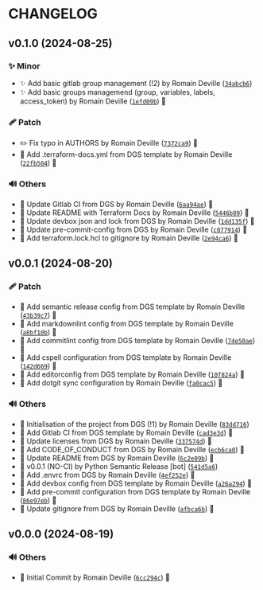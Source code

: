 <!-- markdownlint-disable-file -->
# CHANGELOG

## v0.1.0 (2024-08-25)

### ✨ Minor

  * ✨ Add basic gitlab group management (!2) by Romain Deville ([`34abcb6`](https://framagit.org/rdeville-public/terraform/module-gitlab-groups/-/commit/34abcb693a32fdc453ff435239351b2237bd3a3b))
  * ✨ Add basic groups managemend (group, variables, labels, access_token) by Romain Deville ([`1efd09b`](https://framagit.org/rdeville-public/terraform/module-gitlab-groups/-/commit/1efd09bdb652fe6ddae30d510ce1f14bfeef40d2)) 🔏

### 🩹 Patch

  * ✏️ Fix typo in AUTHORS by Romain Deville ([`7372ca9`](https://framagit.org/rdeville-public/terraform/module-gitlab-groups/-/commit/7372ca97e832262d1467945f0ffca74906966e97)) 🔏
  * 🔧 Add .terraform-docs.yml from DGS template by Romain Deville ([`22fb504`](https://framagit.org/rdeville-public/terraform/module-gitlab-groups/-/commit/22fb50410cb0ed49345bc2e10f8a71c3d7ea31b4)) 🔏

### 🔊 Others

  * 👷 Update Gitlab CI from DGS by Romain Deville ([`6aa94ae`](https://framagit.org/rdeville-public/terraform/module-gitlab-groups/-/commit/6aa94ae9f860024accc0bc413078131dfc256945)) 🔏
  * 📝 Update README with Terraform Docs by Romain Deville ([`5446b89`](https://framagit.org/rdeville-public/terraform/module-gitlab-groups/-/commit/5446b897947c020a58026d1dea4801122f8623ef)) 🔏
  * 🔨 Update devbox json and lock from DGS by Romain Deville ([`1dd135f`](https://framagit.org/rdeville-public/terraform/module-gitlab-groups/-/commit/1dd135f390aa058e8f9a2f738c946909df7a4208)) 🔏
  * 🔨 Update pre-commit-config from DGS by Romain Deville ([`c077914`](https://framagit.org/rdeville-public/terraform/module-gitlab-groups/-/commit/c077914bbc727daa419c3f6db7ba47bfdd561e42)) 🔏
  * 🙈 Add terraform.lock.hcl to gitignore by Romain Deville ([`2e94ca6`](https://framagit.org/rdeville-public/terraform/module-gitlab-groups/-/commit/2e94ca66e33c2340a76c700b4c14dcd42963ec6d)) 🔏

## v0.0.1 (2024-08-20)

### 🩹 Patch

  * 🔧 Add semantic release config from DGS template by Romain Deville ([`43b39c7`](https://framagit.org/rdeville-public/terraform/module-gitlab-groups/-/commit/43b39c702f8cb29ed67ced22a9c36addf23a0920)) 🔏
  * 🔧 Add markdownlint config from DGS template by Romain Deville ([`a8bf10b`](https://framagit.org/rdeville-public/terraform/module-gitlab-groups/-/commit/a8bf10b76f4adc11b4ef27bed59f9fb1e8884dc9)) 🔏
  * 🔧 Add commitlint config from DGS template by Romain Deville ([`74e50ae`](https://framagit.org/rdeville-public/terraform/module-gitlab-groups/-/commit/74e50ae38174d1a44b987ddadfc18496799b5481)) 🔏
  * 🔧 Add cspell configuration from DGS template by Romain Deville ([`142d669`](https://framagit.org/rdeville-public/terraform/module-gitlab-groups/-/commit/142d6698bab795582f2b755b8983afd9d9fcdfb3)) 🔏
  * 🔧 Add editorconfig from DGS template by Romain Deville ([`10f824a`](https://framagit.org/rdeville-public/terraform/module-gitlab-groups/-/commit/10f824aa5783e9e97aaf346d1aa191c6c370bc82)) 🔏
  * 🔧 Add dotgit sync configuration by Romain Deville ([`fa0cac5`](https://framagit.org/rdeville-public/terraform/module-gitlab-groups/-/commit/fa0cac5ec2b855f0ccb6dfffcd95f7508b80ef16)) 🔏

### 🔊 Others

  * 🎉 Initialisation of the project from DGS (!1) by Romain Deville ([`83dd716`](https://framagit.org/rdeville-public/terraform/module-gitlab-groups/-/commit/83dd71602f7d782f053e01105bf0e49924e61e42))
  * 👷 Add Gitlab CI from DGS template by Romain Deville ([`cad3e3d`](https://framagit.org/rdeville-public/terraform/module-gitlab-groups/-/commit/cad3e3da23d63a064e5db0ae40b999fb4c6df6c3)) 🔏
  * 📄 Update licenses from DGS by Romain Deville ([`337574d`](https://framagit.org/rdeville-public/terraform/module-gitlab-groups/-/commit/337574de6a4ca757f8a06701f14a8d18d72c6a23)) 🔏
  * 📝 Add CODE_OF_CONDUCT from DGS by Romain Deville ([`ecb6ca0`](https://framagit.org/rdeville-public/terraform/module-gitlab-groups/-/commit/ecb6ca010b67c08a2579068498536f1a119da271)) 🔏
  * 📝 Update README from DGS by Romain Deville ([`6c2e09b`](https://framagit.org/rdeville-public/terraform/module-gitlab-groups/-/commit/6c2e09b94955bdc3c8cb19a6e8c497c12ada7f73)) 🔏
  * 🔖 v0.0.1 (NO-CI) by Python Semantic Release [bot] ([`541d5a6`](https://framagit.org/rdeville-public/terraform/module-gitlab-groups/-/commit/541d5a6c8db18394c15a565b20048df2e45b3109))
  * 🔨 Add .envrc from DGS by Romain Deville ([`4ef252e`](https://framagit.org/rdeville-public/terraform/module-gitlab-groups/-/commit/4ef252e46874ba846bb3a4132b8aab36180ab897)) 🔏
  * 🔨 Add devbox config from DGS template by Romain Deville ([`a26a294`](https://framagit.org/rdeville-public/terraform/module-gitlab-groups/-/commit/a26a2945117d04d075fe2472f197c9d23f4bca68)) 🔏
  * 🔨 Add pre-commit configuration from DGS template by Romain Deville ([`86e97eb`](https://framagit.org/rdeville-public/terraform/module-gitlab-groups/-/commit/86e97eb42568779891bbe7c2c71ce7160a91aa6d)) 🔏
  * 🙈 Update gitignore from DGS by Romain Deville ([`afbca6b`](https://framagit.org/rdeville-public/terraform/module-gitlab-groups/-/commit/afbca6b63d9cede6ad996a125f11838c9bb6a168)) 🔏

## v0.0.0 (2024-08-19)

### 🔊 Others

  * 🎉 Initial Commit by Romain Deville ([`6cc294c`](https://framagit.org/rdeville-public/terraform/module-gitlab-groups/-/commit/6cc294c6932b69ec4f6d8a989bd5dcb7c23cc4cc)) 🔏
